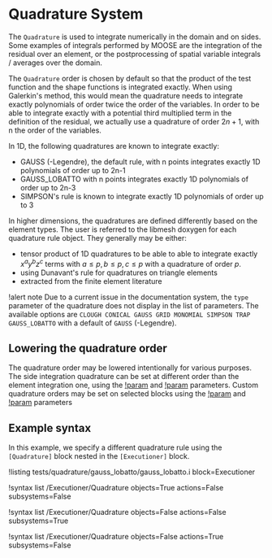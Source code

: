 # Quadrature System

The `Quadrature` is used to integrate numerically in the domain and on sides. Some examples of integrals performed
by MOOSE are the integration of the residual over an element, or the postprocessing of spatial variable integrals / averages
over the domain.

The `Quadrature` order is chosen by default so that the product of the test function and the shape functions is integrated exactly.
When using Galerkin's method, this would mean the quadrature needs to integrate exactly polynomials of order
twice the order of the variables. In order to be able to integrate exactly with a potential third multiplied term in the definition of the residual, we
actually use a quadrature of order $2 n + 1$, with n the order of the variables.

In 1D, the following quadratures are known to integrate exactly:

- GAUSS (-Legendre), the default rule, with n points integrates exactly 1D polynomials of order up to 2n-1
- GAUSS_LOBATTO with n points integrates exactly 1D polynomials of order up to 2n-3
- SIMPSON's rule is known to integrate exactly 1D polynomials of order up to 3

In higher dimensions, the quadratures are defined differently based on the element types.
The user is referred to the libmesh doxygen for each quadrature rule object. They generally may be either:

- tensor product of 1D quadratures to be able to able to integrate exactly $x^a y^b z^c$ terms
  with $a\leq p, b\leq p, c\leq p$ with a quadrature of order $p$.
- using Dunavant's rule for quadratures on triangle elements
- extracted from the finite element literature


!alert note
Due to a current issue in the documentation system, the `type` parameter of the quadrature does not
display in the list of parameters. The available options are `CLOUGH CONICAL GAUSS GRID MONOMIAL SIMPSON TRAP GAUSS_LOBATTO`
with a default of `GAUSS` (-Legendre).

## Lowering the quadrature order

The quadrature order may be lowered intentionally for various purposes.
The side integration quadrature can be set at different order than the element integration one, using the
[!param](/Executioner/Quadrature/SetupQuadratureAction/element_order) and [!param](/Executioner/Quadrature/SetupQuadratureAction/side_order) parameters.
Custom quadrature orders may be set on selected blocks using the [!param](/Executioner/Quadrature/SetupQuadratureAction/custom_blocks)
and [!param](/Executioner/Quadrature/SetupQuadratureAction/custom_orders) parameters

## Example syntax

In this example, we specify a different quadrature rule using the `[Quadrature]` block
nested in the `[Executioner]` block.

!listing tests/quadrature/gauss_lobatto/gauss_lobatto.i block=Executioner

!syntax list /Executioner/Quadrature objects=True actions=False subsystems=False

!syntax list /Executioner/Quadrature objects=False actions=False subsystems=True

!syntax list /Executioner/Quadrature objects=False actions=True subsystems=False
